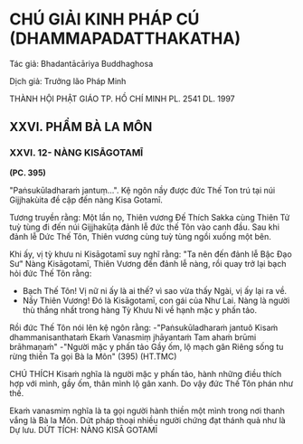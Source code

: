 # CHÚ GIẢI KINH PHÁP CÚ (DHAMMAPADATTHAKATHA)

Tác giả: Bhadantācāriya Buddhaghosa

Dịch giả: Trưởng lão Pháp Minh

THÀNH HỘI PHẬT GIÁO TP. HỒ CHÍ MINH
PL. 2541 DL. 1997

## XXVI. PHẨM BÀ LA MÔN

### XXVI. 12- NÀNG KISĀGOTAMĪ

**(PC. 395)**

"Paṅsukūladharaṁ jantuṃ...". Kệ ngôn nầy được đức Thế Ton trú tại núi Gijjhakùita đề cập đến nàng Kisa Gotamī.

Tương truyền rằng: Một lần nọ, Thiên vương Đế Thích Sakka cùng Thiên Tử tuỳ tùng đi đến núi
Gijjhakūṭa đảnh lễ đức thế Tôn vào canh đầu. Sau khi đảnh lễ Dức Thế Tôn, Thiên vương cùng tuỳ tùng ngồi xuống một bên.

Khi ấy, vị tỳ khưu ni Kisāgotamī suy nghĩ rằng: "Ta nên đến đảnh lễ Bậc Đạo Sư"
Nàng Kisāgotamī, Thiên Vương đến đảnh lễ nàng, rồi quay trở lại bạch hỏi đức Thế Tôn rằng:

- Bạch Thế Tôn! Vị nữ ni ấy là ai thế? vì sao vừa thấy Ngài, vị ấy lại ra về.
- Nầy Thiên Vương! Đó là Kisāgotamī, con gái của Như Lai. Nàng là người thù thắng nhất trong hàng Tỳ Khưu Ni về hạnh mặc y phấn tảo.

Rồi đức Thế Tôn nói lên kệ ngôn rằng: -"Paṅsukūladharaṁ jantuô
Kisaṁ dhammanisanthataṁ
Ekaṁ Vanasmiṃ jhāyantaṁ
Tam ahaṁ brūmi brāhmaṇaṁ" -"Người mặc y phấn tảo
Gầy ốm, lộ mạch gân
Riêng sống tu rừng thiền
Ta gọi Bà la Môn" (395) (HT.TMC)

CHÚ THÍCH
Kisaṁ nghĩa là người mặc y phấn tảo, hành những điều thích hợp với mình, gầy ốm, thân mình lộ gân xanh. Do vậy đức Thế Tôn phán như thế.

Ekaṁ vanasmiṃ nghĩa là ta gọi người hành thiền một mình trong nơi thanh vắng là Bà la Môn.
Dứt pháp thoại nhiều người chứng đạt thánh quả như là Dự lưu.
DỨT TÍCH: NÀNG KISĀ GOTAMĪ

